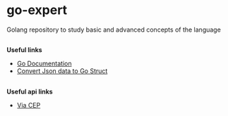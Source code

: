 # go-expert
Golang repository to study basic and advanced concepts of the language

##

**Useful links**
- [Go Documentation](https://go.dev/doc/)
 - [Convert Json data to Go Struct](https://transform.tools/json-to-go)


##

**Useful api links**
- [Via CEP](https://viacep.com.br/)

